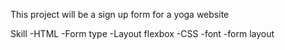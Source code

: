 This project will be a sign up form for a yoga website 

Skill
-HTML 
    -Form type
    -Layout flexbox
-CSS
    -font
    -form layout


